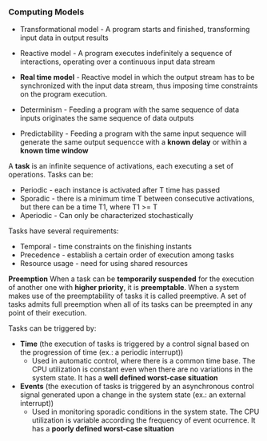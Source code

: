 ### Computing Models

* Transformational model - A program starts and finished, transforming input data in output results
* Reactive model - A program executes indefinitely a sequence of interactions, operating over a continuous input data stream
* **Real time model** - Reactive model in which the output stream has to be synchronized with the input data stream, thus imposing time constraints on the program execution.

* Determinism - Feeding a program with the same sequence of data inputs originates the same sequence of data outputs
* Predictability - Feeding a program with the same input sequence will generate the same output sequencce with a **known delay** or within a **known time window**

A **task** is an infinite sequence of activations, each executing a set of operations. Tasks can be:

* Periodic - each instance is activated after T time has passed
* Sporadic - there is a minimum time T between consecutive activations, but there can be a time T1, where T1 >= T
* Aperiodic - Can only be characterized stochastically

Tasks have several requirements:

* Temporal - time constraints on the finishing instants 
* Precedence - establish a certain order of execution among tasks
* Resource usage - need for using shared resources

**Preemption** 
When a task can be **temporarily suspended** for the execution of another one with **higher priority**, it is **preemptable**.
When a system makes use of the preemptability of tasks it is called preemptive.
A set of tasks admits full preemption when all of its tasks can be preempted in any point of their execution.

Tasks can be triggered by:
* **Time** (the execution of tasks is triggered by a control signal based on the progression of time (ex.: a periodic interrupt))
  * Used in automatic control, where there is a common time base. The CPU utilization is constant even when there are no variations in the system state. It has a **well defined worst-case situation**
* **Events** (the execution of tasks is triggered by an asynchronous control signal generated upon a change in the system state (ex.: an external interrupt))
  * Used in monitoring sporadic conditions in the system state. The CPU utilization is variable according the frequency of event ocurrence. It has a **poorly defined worst-case situation**
